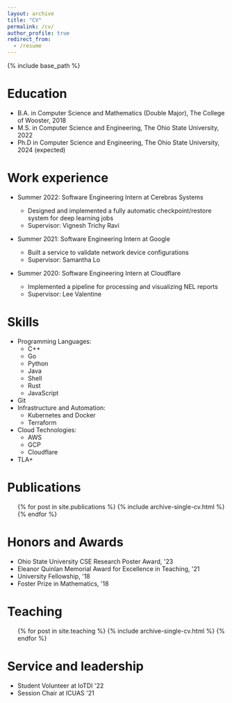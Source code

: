 ```yaml
---
layout: archive
title: "CV"
permalink: /cv/
author_profile: true
redirect_from:
  - /resume
---
```


{% include base_path %}

Education
======
* B.A. in Computer Science and Mathematics (Double Major), The College of Wooster, 2018
* M.S. in Computer Science and Engineering, The Ohio State University, 2022
* Ph.D in Computer Science and Engineering, The Ohio State University, 2024 (expected)

Work experience
======
* Summer 2022: Software Engineering Intern at Cerebras Systems
  * Designed and implemented a fully automatic checkpoint/restore system for deep learning jobs
  * Supervisor: Vignesh Trichy Ravi

* Summer 2021: Software Engineering Intern at Google
  * Built a service to validate network device configurations
  * Supervisor: Samantha Lo

* Summer 2020: Software Engineering Intern at Cloudflare
  * Implemented a pipeline for processing and visualizing NEL reports
  * Supervisor: Lee Valentine

Skills
======
* Programming Languages:
  * C++
  * Go
  * Python
  * Java
  * Shell
  * Rust
  * JavaScript
* Git
* Infrastructure and Automation:
  * Kubernetes and Docker
  * Terraform
* Cloud Technologies:
  * AWS
  * GCP
  * Cloudflare
* TLA+

Publications
======
  <ul>{% for post in site.publications %}
    {% include archive-single-cv.html %}
  {% endfor %}</ul>

Honors and Awards
======
* Ohio State University CSE Research Poster Award, '23
* Eleanor Quinlan Memorial Award for Excellence in Teaching, '21
* University Fellowship, '18
* Foster Prize in Mathematics, '18

Teaching
======
  <ul>{% for post in site.teaching %}
    {% include archive-single-cv.html %}
  {% endfor %}</ul>
  
Service and leadership
======
* Student Volunteer at IoTDI '22
* Session Chair at ICUAS '21
